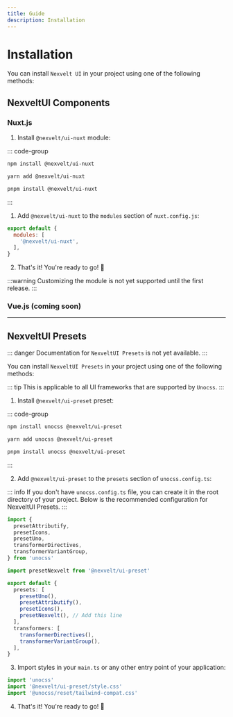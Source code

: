 ```yaml
---
title: Guide
description: Installation
---
```


# Installation 

You can install `Nexvelt UI` in your project using one of the following methods:

## NexveltUI Components

### Nuxt.js

1. Install `@nexvelt/ui-nuxt` module:

::: code-group

```bash [npm]
npm install @nexvelt/ui-nuxt 
```

```bash [yarn]
yarn add @nexvelt/ui-nuxt 
```
  
```bash [pnpm]
pnpm install @nexvelt/ui-nuxt 
```

:::

1. Add `@nexvelt/ui-nuxt` to the `modules` section of `nuxt.config.js`:

```js
export default {
  modules: [
    '@nexvelt/ui-nuxt',
  ],
}
```

2. That's it! You're ready to go! 🚀

:::warning
Customizing the module is not yet supported until the first release. 
:::

### Vue.js (coming soon)

---

## NexveltUI Presets 

::: danger
  Documentation for `NexveltUI Presets` is not yet available.
::: 

You can install `NexveltUI Presets` in your project using one of the following methods:

::: tip
This is applicable to all UI frameworks that are supported by `Unocss`.
:::

1. Install `@nexvelt/ui-preset` preset:

::: code-group

```bash [npm]
npm install unocss @nexvelt/ui-preset  
```

```bash [yarn]
yarn add unocss @nexvelt/ui-preset 
```
  
```bash [pnpm]
pnpm install unocss @nexvelt/ui-preset 
```

:::

2.  Add `@nexvelt/ui-preset` to the `presets` section of `unocss.config.ts`:

::: info
If you don't have `unocss.config.ts` file, you can create it in the root directory of your project. Below is the recommended configuration for NexveltUI Presets.
:::

```ts
import {
  presetAttributify,
  presetIcons,
  presetUno,
  transformerDirectives,
  transformerVariantGroup,
} from 'unocss'

import presetNexvelt from '@nexvelt/ui-preset'

export default {
  presets: [
    presetUno(),
    presetAttributify(),
    presetIcons(),
    presetNexvelt(), // Add this line
  ],
  transformers: [
    transformerDirectives(),
    transformerVariantGroup(),
  ],
}
```

3. Import styles in your `main.ts` or any other entry point of your application:

```ts
import 'unocss'
import '@nexvelt/ui-preset/style.css'
import '@unocss/reset/tailwind-compat.css'
```

4. That's it! You're ready to go! 🚀
